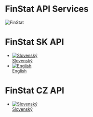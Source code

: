 # FinStat API Services

![FinStat](https://finstat.github.io/api-documentation/img/logo.png)

# FinStat SK API
* [![Slovenský](https://finstat.github.io/api-documentation/img/flag-sk.png)<br />Slovenský](/sk-api/sk/)
* [![English](https://finstat.github.io/api-documentation/img/flag-gb.png)<br />English](/sk-api/en/)

# FinStat CZ API
* [![Slovenský](https://finstat.github.io/api-documentation/img/flag-sk.png)<br />Slovenský](/cz-api/sk/)
